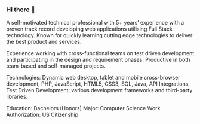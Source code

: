### Hi there 👋

<!--
**dbiradar/dbiradar** is a ✨ _special_ ✨ repository because its `README.md` (this file) appears on your GitHub profile.

Here are some ideas to get you started:

- 🔭 I’m currently working on ...
- 🌱 I’m currently learning ...
- 👯 I’m looking to collaborate on ...
- 🤔 I’m looking for help with ...
- 💬 Ask me about ...
- 📫 How to reach me: ...
- 😄 Pronouns: ...
- ⚡ Fun fact: ...
-->

A self-motivated technical professional with 5+ years’ experience with a proven track record developing web applications utilising Full Stack technology. Known for quickly learning cutting edge technologies to deliver the best product and services.

Experience working with cross-functional teams on test driven development and participating in the design and requirement phases. Productive in both team-based and self-managed projects.

Technologies: Dynamic web desktop, tablet and mobile cross-browser development, PHP, JavaScript, HTML5, CSS3, SQL, Java, API Integrations, Test Driven Development, various development frameworks and third-party libraries.


Education: Bachelors (Honors)
Major: Computer Science
Work Authorization: US Citizenship
